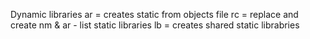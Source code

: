 Dynamic libraries
ar = creates static from objects file
rc = replace and create
nm & ar - list static libraries
lb = creates shared static librabries
